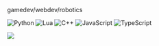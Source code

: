 gamedev/webdev/robotics

<p>
  <img alt="Python" src="https://img.shields.io/badge/-Python-23272A?style=flat&logo=python">
  <img alt="Lua" src="https://img.shields.io/badge/-Lua-23272A?style=flat&logo=lua">
  <img alt="C++" src="https://img.shields.io/badge/-C++-23272A?style=flat&logo=c++">
  <img alt="JavaScript" src="https://img.shields.io/badge/-JavaScript-23272A?style=flat&logo=javascript">
  <img alt="TypeScript" src="https://img.shields.io/badge/-TypeScript-23272A?style=flat&logo=typescript">
</p>

<img align="center" src="https://github-readme-stats.vercel.app/api?username=chandu-lanka&show_icons=true&count_private=true&include_all_commits=true" />

